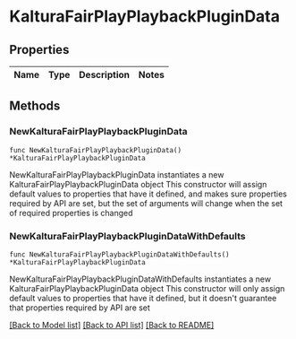 # KalturaFairPlayPlaybackPluginData

## Properties

Name | Type | Description | Notes
------------ | ------------- | ------------- | -------------

## Methods

### NewKalturaFairPlayPlaybackPluginData

`func NewKalturaFairPlayPlaybackPluginData() *KalturaFairPlayPlaybackPluginData`

NewKalturaFairPlayPlaybackPluginData instantiates a new KalturaFairPlayPlaybackPluginData object
This constructor will assign default values to properties that have it defined,
and makes sure properties required by API are set, but the set of arguments
will change when the set of required properties is changed

### NewKalturaFairPlayPlaybackPluginDataWithDefaults

`func NewKalturaFairPlayPlaybackPluginDataWithDefaults() *KalturaFairPlayPlaybackPluginData`

NewKalturaFairPlayPlaybackPluginDataWithDefaults instantiates a new KalturaFairPlayPlaybackPluginData object
This constructor will only assign default values to properties that have it defined,
but it doesn't guarantee that properties required by API are set


[[Back to Model list]](../README.md#documentation-for-models) [[Back to API list]](../README.md#documentation-for-api-endpoints) [[Back to README]](../README.md)


